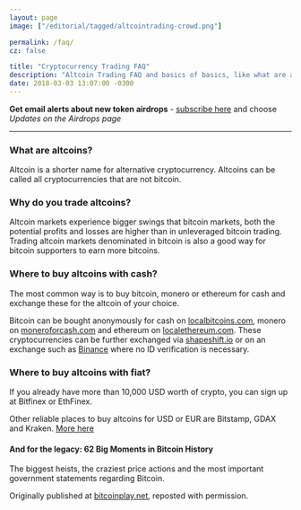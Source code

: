 ```yaml
---
layout: page
image: ["/editorial/tagged/altcointrading-crowd.png"]

permalink: /faq/
cz: false

title: "Cryptocurrency Trading FAQ"
description: "Altcoin Trading FAQ and basics of basics, like what are altcoins."
date: 2018-03-03 13:07:00 -0300
---
```



**Get email alerts about new token airdrops** - [subscribe here](http://altcointrading.us15.list-manage1.com/subscribe?u=b5cca524e997c8e12f8ad51e1&id=9b56578f1c) and choose *Updates on the Airdrops page*

___________


### What are altcoins?

Altcoin is a shorter name for alternative cryptocurrency. Altcoins can be called all cryptocurrencies that are not bitcoin.

### Why do you trade altcoins?

Altcoin markets experience bigger swings that bitcoin markets, both the potential profits and losses are higher than in unleveraged bitcoin trading. Trading altcoin markets denominated in bitcoin is also a good way for bitcoin supporters to earn more bitcoins.

### Where to buy altcoins with cash?

The most common way is to buy bitcoin, monero or ethereum for cash and exchange these for the altcoin of your choice.

Bitcoin can be bought anonymously for cash on <a rel="nofollow" target="_blank" href="https://localbitcoins.com/?ch=4nq3">localbitcoins.com</a>, monero on [moneroforcash.com](https://moneroforcash.com) and ethereum on [localethereum.com](https://localethereum.com). These cryptocurrencies can be further exchanged via [shapeshift.io](https://shapeshift.io) or on an exchange such as <a rel="nofollow" target="_blank" href="https://www.binance.com/?ref=15980293">Binance</a> where no ID verification is necessary.

### Where to buy altcoins with fiat?

If you already have more than 10,000 USD worth of crypto, you can sign up at Bitfinex or EthFinex.

Other reliable places to buy altcoins for USD or EUR are Bitstamp, GDAX and Kraken. [More here](/how-to-buy-altcoins/)



<div class="clearfix"></div>

#### And for the legacy: 62 Big Moments in Bitcoin History

The biggest heists, the craziest price actions and the most important government statements regarding Bitcoin.

<figure>
<amp-img itemprop="image" alt="62 Moments from Bitcoin History"
src="/features/altcointrading_net-62-moments-bitcoin-history-repost.png"
layout="responsive"
data-original-width="800px" data-original-height="17256px"
width="800px" height="17256px"></amp-img>
</figure>

Originally published at [bitcoinplay.net](https://bitcoinplay.net/58-insane-facts-about-bitcoin/), reposted with permission.

<div class="clearfix"></div>
